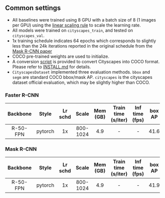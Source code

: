 ## Common settings

- All baselines were trained using 8 GPU with a batch size of 8 (1 images per GPU) using the [linear scaling rule](https://arxiv.org/abs/1706.02677) to scale the learning rate.
- All models were trained on `cityscapes_train`, and tested on `cityscapes_val`.
- 1x training schedule indicates 64 epochs which corresponds to slightly less than the 24k iterations reported in the original schedule from the [Mask R-CNN paper](https://arxiv.org/abs/1703.06870)
- COCO pre-trained weights are used to initialize.
- A conversion [script](../../tools/convert_datasets/cityscapes.py) is provided to convert Cityscapes into COCO format. Please refer to [INSTALL.md](../../docs/INSTALL.md#prepare-datasets) for details.
- `CityscapesDataset` implemented three evaluation methods. `bbox` and `segm` are standard COCO bbox/mask AP. `cityscapes` is the cityscapes dataset official evaluation, which may be slightly higher than COCO.


### Faster R-CNN

|    Backbone     |  Style  | Lr schd | Scale    | Mem (GB) | Train time (s/iter) | Inf time (fps) | box AP | Download |
| :-------------: | :-----: | :-----: | :---:    | :------: | :-----------------: | :------------: | :----: | :------: |
|    R-50-FPN     | pytorch |   1x    | 800-1024 | 4.9      | -                   | -              | 41.6   | [model](https://open-mmlab.s3.ap-northeast-2.amazonaws.com/mmdetection/models/cityscapes/faster_rcnn_r50_fpn_1x_cityscapes_20200227-362cfbbf.pth) |

### Mask R-CNN

|    Backbone     |  Style  | Lr schd | Scale    | Mem (GB) | Train time (s/iter) | Inf time (fps) | box AP | mask AP | Download |
| :-------------: | :-----: | :-----: | :------: | :------: | :-----------------: | :------------: | :----: | :-----: | :------: |
|    R-50-FPN     | pytorch |   1x    | 800-1024 | 4.9      | -                   | -              | 41.9  |  37.1   | [model](https://open-mmlab.s3.ap-northeast-2.amazonaws.com/mmdetection/models/cityscapes/mask_rcnn_r50_fpn_1x_cityscapes_20200227-afe51d5a.pth) |
